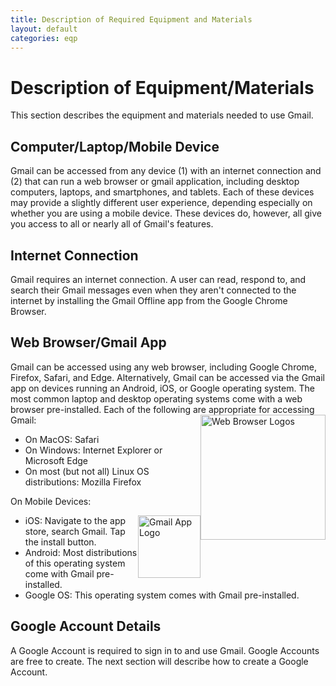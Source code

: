 ```yaml
---
title: Description of Required Equipment and Materials
layout: default
categories: eqp
---
```


# Description of Equipment/Materials

This section describes the equipment and materials needed to use Gmail.

## Computer/Laptop/Mobile Device

Gmail can be accessed from any device (1) with an internet connection and (2) that can run a web browser or gmail application, including desktop computers, laptops, and smartphones, and tablets. Each of these devices may provide a slightly different user experience, depending especially on whether you are using a mobile device. These devices do, however, all give you access to all or nearly all of Gmail's features.

## Internet Connection

Gmail requires an internet connection. A user can read, respond to, and search their Gmail messages even when they aren't connected to the internet by installing the Gmail Offline app from the Google Chrome Browser.

## Web Browser/Gmail App

Gmail can be accessed using any web browser, including Google Chrome, Firefox, Safari, and Edge. Alternatively, Gmail can be accessed via the Gmail app on devices running an Android, iOS, or Google operating system. 
The most common laptop and desktop operating systems come with a web browser pre-installed.  Each of the following are appropriate for accessing Gmail:
<img src="{{ site.baseurl }}/images/browsers.jpg" alt="Web Browser Logos" width="200" style="float: right; box-shadow: none;"/>

* On MacOS: Safari
* On Windows: Internet Explorer or Microsoft Edge
* On most (but not all) Linux OS distributions: Mozilla Firefox

On Mobile Devices:

<img src="{{ site.baseurl }}/images/Gmail_icon.png" alt="Gmail App Logo" width="100" style="float: right; box-shadow: none;"/>

* iOS: Navigate to the app store, search Gmail.  Tap the install button.
* Android: Most distributions of this operating system come with Gmail pre-installed.
* Google OS: This operating system comes with Gmail pre-installed.

## Google Account Details

A Google Account is required to sign in to and use Gmail. Google Accounts are free to create.  The next section will describe how to create a Google Account.